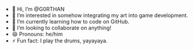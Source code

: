 - 👋 Hi, I’m @G0RTHAN
- 👀 I’m interested in somehow integrating my art into game development.
- 🌱 I’m currently learning how to code on GitHub.
- 💞️ I’m looking to collaborate on anything!
- 😄 Pronouns: he/him
- ⚡ Fun fact: I play the drums, yayayaya.

<!---
G0RTHAN/G0RTHAN is a ✨ special ✨ repository because its `README.md` (this file) appears on your GitHub profile.
You can click the Preview link to take a look at your changes.
--->
